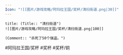 ```yaml
---
Icon: "![[图片/游戏攻略/阿玛拉王国/奖杯/清扫街道.png|30]]"
---
```

```ad-common-bronze-trophy
title: (Title:: "清扫街道")
![[图片/游戏攻略/阿玛拉王国/奖杯/清扫街道.png|100]]

(Comment:: "杀死了50个强盗。")
```

#阿玛拉王国/奖杯 #奖杯 #奖杯/铜
